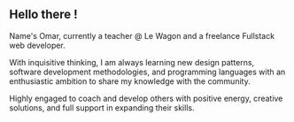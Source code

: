 ## Hello there ! 

Name's Omar, currently a teacher @ Le Wagon and a freelance Fullstack web developer.

With inquisitive thinking, I am always learning new design patterns, software development methodologies, and programming languages with an enthusiastic ambition to share my knowledge with the community.

Highly engaged to coach and develop others with positive energy, creative solutions, and full support in expanding their skills.

